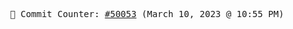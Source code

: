 <p align="center">
    <samp>
        📮 Commit Counter: <a href="https://github.com/Javascript-void0/Javascript-void0/commits/main">#50053</a> (March 10, 2023 @ 10:55 PM)
    </samp>
</p>
